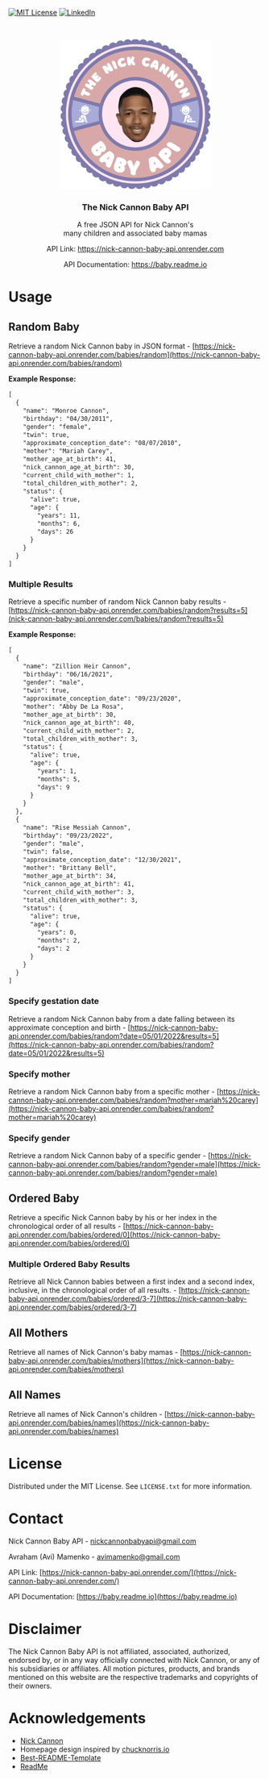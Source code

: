 [![MIT License][license-shield]][license-url]
[![LinkedIn][linkedin-shield]][linkedin-url]

<!-- PROJECT LOGO -->
<br />
<p align="center">
  <a href="https://github.com/amamenko/nick-cannon-baby-api">
   <img src="./client/src/assets/images/NickCannonBabyApiLogo.png" width="300" />
  </a>
   
  <h3 align="center">The Nick Cannon Baby API</h3>

  <p align="center">
    A free JSON API for Nick Cannon's
    <br />
    many children and associated baby mamas
    <br />
  </p>
   <p align="center">API Link: <a href="https://nick-cannon-baby-api.onrender.com/">https://nick-cannon-baby-api.onrender.com</a></p>
   <p align="center">API Documentation: <a href="https://baby.readme.io">https://baby.readme.io</a></p>
</p>

# Usage

## Random Baby

Retrieve a random Nick Cannon baby in JSON format - [https://nick-cannon-baby-api.onrender.com/babies/random](https://nick-cannon-baby-api.onrender.com/babies/random)

<b>Example Response:</b>

```jsonc
[
  {
    "name": "Monroe Cannon",
    "birthday": "04/30/2011",
    "gender": "female",
    "twin": true,
    "approximate_conception_date": "08/07/2010",
    "mother": "Mariah Carey",
    "mother_age_at_birth": 41,
    "nick_cannon_age_at_birth": 30,
    "current_child_with_mother": 1,
    "total_children_with_mother": 2,
    "status": {
      "alive": true,
      "age": {
        "years": 11,
        "months": 6,
        "days": 26
      }
    }
  }
]
```

### Multiple Results

Retrieve a specific number of random Nick Cannon baby results - [https://nick-cannon-baby-api.onrender.com/babies/random?results=5](nick-cannon-baby-api.onrender.com/babies/random?results=5)

<b>Example Response:</b>

```jsonc
[
  {
    "name": "Zillion Heir Cannon",
    "birthday": "06/16/2021",
    "gender": "male",
    "twin": true,
    "approximate_conception_date": "09/23/2020",
    "mother": "Abby De La Rosa",
    "mother_age_at_birth": 30,
    "nick_cannon_age_at_birth": 40,
    "current_child_with_mother": 2,
    "total_children_with_mother": 3,
    "status": {
      "alive": true,
      "age": {
        "years": 1,
        "months": 5,
        "days": 9
      }
    }
  },
  {
    "name": "Rise Messiah Cannon",
    "birthday": "09/23/2022",
    "gender": "male",
    "twin": false,
    "approximate_conception_date": "12/30/2021",
    "mother": "Brittany Bell",
    "mother_age_at_birth": 34,
    "nick_cannon_age_at_birth": 41,
    "current_child_with_mother": 3,
    "total_children_with_mother": 3,
    "status": {
      "alive": true,
      "age": {
        "years": 0,
        "months": 2,
        "days": 2
      }
    }
  }
]
```

### Specify gestation date

Retrieve a random Nick Cannon baby from a date falling between its approximate conception and birth - [https://nick-cannon-baby-api.onrender.com/babies/random?date=05/01/2022&results=5](https://nick-cannon-baby-api.onrender.com/babies/random?date=05/01/2022&results=5)

### Specify mother

Retrieve a random Nick Cannon baby from a specific mother - [https://nick-cannon-baby-api.onrender.com/babies/random?mother=mariah%20carey](https://nick-cannon-baby-api.onrender.com/babies/random?mother=mariah%20carey)

### Specify gender

Retrieve a random Nick Cannon baby of a specific gender - [https://nick-cannon-baby-api.onrender.com/babies/random?gender=male](https://nick-cannon-baby-api.onrender.com/babies/random?gender=male)

## Ordered Baby

Retrieve a specific Nick Cannon baby by his or her index in the chronological order of all results - [https://nick-cannon-baby-api.onrender.com/babies/ordered/0](https://nick-cannon-baby-api.onrender.com/babies/ordered/0)

### Multiple Ordered Baby Results

Retrieve all Nick Cannon babies between a first index and a second index, inclusive, in the chronological order of all results. - [https://nick-cannon-baby-api.onrender.com/babies/ordered/3-7](https://nick-cannon-baby-api.onrender.com/babies/ordered/3-7)

## All Mothers

Retrieve all names of Nick Cannon's baby mamas - [https://nick-cannon-baby-api.onrender.com/babies/mothers](https://nick-cannon-baby-api.onrender.com/babies/mothers)

## All Names

Retrieve all names of Nick Cannon's children - [https://nick-cannon-baby-api.onrender.com/babies/names](https://nick-cannon-baby-api.onrender.com/babies/names)

<!-- LICENSE -->

# License

Distributed under the MIT License. See `LICENSE.txt` for more information.

<!-- CONTACT -->

# Contact

Nick Cannon Baby API - nickcannonbabyapi@gmail.com

Avraham (Avi) Mamenko - avimamenko@gmail.com

API Link: [https://nick-cannon-baby-api.onrender.com/](https://nick-cannon-baby-api.onrender.com/)

API Documentation: [https://baby.readme.io](https://baby.readme.io)

# Disclaimer

The Nick Cannon Baby API is not affiliated, associated, authorized, endorsed by, or in any way officially connected with Nick Cannon, or any of his subsidiaries or affiliates. All motion pictures, products, and brands mentioned on this website are the respective trademarks and copyrights of their owners.

<!-- ACKNOWLEDGEMENTS -->

# Acknowledgements

- [Nick Cannon](https://nickcannon.com/)
- Homepage design inspired by [chucknorris.io](https://api.chucknorris.io/)
- [Best-README-Template](https://github.com/othneildrew/Best-README-Template)
- [ReadMe](https://readme.com)

<!-- MARKDOWN LINKS & IMAGES -->
<!-- https://www.markdownguide.org/basic-syntax/#reference-style-links -->

[license-shield]: https://img.shields.io/github/license/othneildrew/Best-README-Template.svg?style=for-the-badge
[license-url]: https://github.com/amamenko/nick-cannon-baby-api/blob/master/LICENSE.txt
[linkedin-shield]: https://img.shields.io/badge/-LinkedIn-black.svg?style=for-the-badge&logo=linkedin&colorB=555
[linkedin-url]: https://www.linkedin.com/in/avrahammamenko
